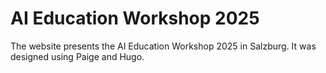 # AI Education Workshop 2025

The website presents the AI Education Workshop 2025 in Salzburg.
It was designed using Paige and Hugo. 


